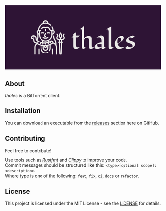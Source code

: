 ![thales](media/logo/cover.png)

## About
*thales* is a BitTorrent client.

## Installation
You can download an executable from the [releases](https://github.com/jonassterud/thales/releases) section here on GitHub.

## Contributing
Feel free to contribute!

Use tools such as *[Rustfmt](https://github.com/rust-lang/rustfmt)* and *[Clippy](https://github.com/rust-lang/rust-clippy)* to improve your code.  
Commit messages should be structured like this: `<type>[optional scope]: <description>`.  
Where type is one of the following: `feat`, `fix`, `ci`, `docs` or `refactor`.

## License
This project is licensed under the MIT License - see the [LICENSE](./LICENSE) for details.